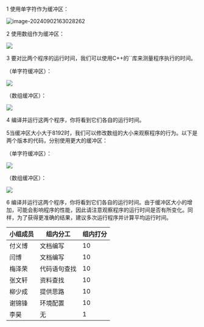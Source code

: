 1 使用单字符作为缓冲区： 

![image-20240902163028262](C:%5CUsers%5Cyanbo%5CDesktop%5C9.02%E4%BD%9C%E4%B8%9A%5Cimage-20240902163028262.png)

2 使用数组作为缓冲区： 

![](C:%5CUsers%5Cyanbo%5CDesktop%5C9.02%E4%BD%9C%E4%B8%9A%5C2.png)

3 要对比两个程序的运行时间，我们可以使用C++的``库来测量程序执行的时间。 

 （单字符缓冲区）： 

![](C:%5CUsers%5Cyanbo%5CDesktop%5C9.02%E4%BD%9C%E4%B8%9A%5C3.png)

 （数组缓冲区）： 

![](C:%5CUsers%5Cyanbo%5CDesktop%5C9.02%E4%BD%9C%E4%B8%9A%5C4.png)

4    编译并运行这两个程序，你将看到它们各自的运行时间。

5当缓冲区大小大于8192时，我们可以修改数组的大小来观察程序的行为。以下是两个版本的代码，分别使用更大的缓冲区：

（单字符缓冲区）：

![](C:%5CUsers%5Cyanbo%5CDesktop%5C9.02%E4%BD%9C%E4%B8%9A%5C5.png)

 （数组缓冲区）： 

![](C:%5CUsers%5Cyanbo%5CDesktop%5C9.02%E4%BD%9C%E4%B8%9A%5C6.png)

6    编译并运行这两个程序，你将看到它们各自的运行时间。由于缓冲区大小的增加，可能会影响程序的性能，因此请注意观察程序的运行时间是否有所变化。同样，为了获得更准确的结果，建议多次运行程序并计算平均运行时间。



| 小组成员 | 组内分工     | 组内打分 |
| -------- | ------------ | -------- |
| 付义博   | 文档编写     | 10       |
| 闫博     | 文档编写     | 10       |
| 梅泽荣   | 代码语句查找 | 10       |
| 张文轩   | 资料查找     | 10       |
| 柳少成   | 提供思路     | 10       |
| 谢锦锋   | 环境配置     | 10       |
| 李昊     | 无           | 1        |

